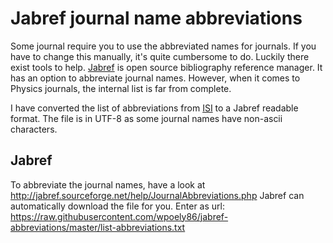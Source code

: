 Jabref journal name abbreviations
=================================

Some journal require you to use the abbreviated names for journals. If you have
to change this manually, it's quite cumbersome to do. Luckily there exist tools
to help. [Jabref](http://jabref.sourceforge.net) is open source bibliography
reference manager. It has an option to abbreviate journal names. However,
when it comes to Physics journals, the internal list is far from complete.

I have converted the list of abbreviations from [ISI](https://images.webofknowledge.com/WOK46/help/WOS/A_abrvjt.html) to a Jabref readable
format.
The file is in UTF-8 as some journal names have non-ascii characters.


Jabref
------

To abbreviate the journal names, have a look at http://jabref.sourceforge.net/help/JournalAbbreviations.php
Jabref can automatically download the file for you. Enter as url:
https://raw.githubusercontent.com/wpoely86/jabref-abbreviations/master/list-abbreviations.txt
